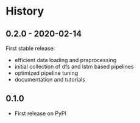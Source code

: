 # History

## 0.2.0 - 2020-02-14

First stable release:

* efficient data loading and preprocessing
* initial collection of dfs and lstm based pipelines
* optimized pipeline tuning
* documentation and tutorials

## 0.1.0

* First release on PyPI
